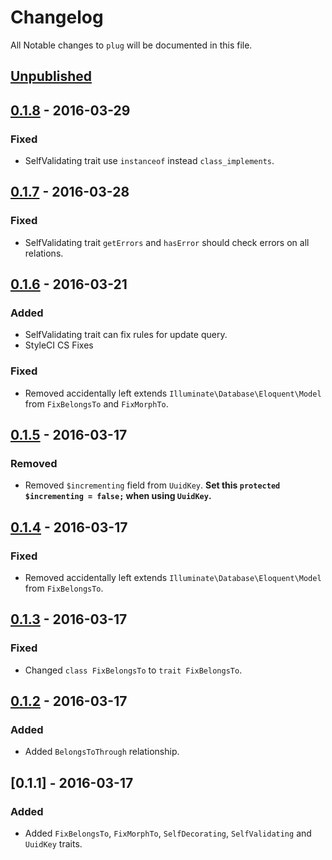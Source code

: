 # Changelog

All Notable changes to `plug` will be documented in this file.

## [Unpublished]

## [0.1.8] - 2016-03-29

### Fixed
- SelfValidating trait use `instanceof` instead `class_implements`. 

## [0.1.7] - 2016-03-28

### Fixed
- SelfValidating trait `getErrors` and `hasError` should check errors on all relations.

## [0.1.6] - 2016-03-21

### Added
- SelfValidating trait can fix rules for update query.
- StyleCI CS Fixes

### Fixed
- Removed accidentally left extends `Illuminate\Database\Eloquent\Model` from `FixBelongsTo` and `FixMorphTo`.

## [0.1.5] - 2016-03-17

### Removed
- Removed `$incrementing` field from `UuidKey`. **Set this `protected $incrementing = false;` when using `UuidKey`.**

## [0.1.4] - 2016-03-17

### Fixed
- Removed accidentally left extends `Illuminate\Database\Eloquent\Model` from `FixBelongsTo`.

## [0.1.3] - 2016-03-17

### Fixed
- Changed `class FixBelongsTo` to `trait FixBelongsTo`.

## [0.1.2] - 2016-03-17

### Added
- Added `BelongsToThrough` relationship.

## [0.1.1] - 2016-03-17

### Added
- Added `FixBelongsTo`, `FixMorphTo`, `SelfDecorating`, `SelfValidating` and `UuidKey` traits.

[Unpublished]: https://github.com/znck/plug/compare/v0.1.8...HEAD
[0.1.8]: https://github.com/znck/plug/compare/v0.1.7...v0.1.8
[0.1.7]: https://github.com/znck/plug/compare/v0.1.6...v0.1.7
[0.1.6]: https://github.com/znck/plug/compare/v0.1.5...v0.1.6
[0.1.5]: https://github.com/znck/plug/compare/v0.1.4...v0.1.5
[0.1.4]: https://github.com/znck/plug/compare/v0.1.3...v0.1.4
[0.1.3]: https://github.com/znck/plug/compare/v0.1.2...v0.1.3
[0.1.2]: https://github.com/znck/plug/compare/v0.1.1...v0.1.2
